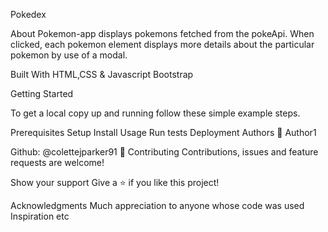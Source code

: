 Pokedex

About
Pokemon-app displays pokemons fetched from the pokeApi. When clicked, each pokemon element displays more details about the particular pokemon by use of a modal.

Built With
HTML,CSS & Javascript
Bootstrap

Getting Started

To get a local copy up and running follow these simple example steps.

Prerequisites
Setup
Install
Usage
Run tests
Deployment
Authors
👤 Author1

Github: @colettejparker91
🤝 Contributing
Contributions, issues and feature requests are welcome!

Show your support
Give a ⭐️ if you like this project!

Acknowledgments
Much appreciation to anyone whose code was used
Inspiration
etc

